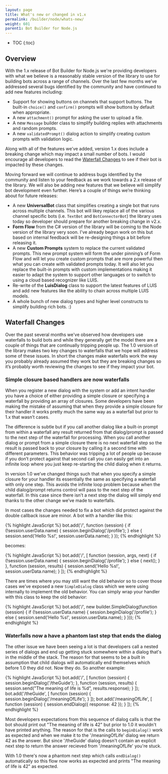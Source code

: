 ```yaml
---
layout: page
title: What's new or changed in v1.x
permalink: /builder/node/whats-new/
weight: 601
parent1: Bot Builder for Node.js
---
```


* TOC
{:toc}

## Overview
With the 1.x release of Bot Builder for Node.js we're providing developers with what we believe is a reasonably stable version of the library to use for building bots across a range of channels. Over the last few months we’ve addressed several bugs identified by the community and have continued to add new features including:

* Support for showing buttons on channels that support buttons. The built-in `choice()` and `confirm()` prompts will show buttons by default  when appropriate.
* A new `attachment()` prompt for asking the user to upload a file.
* A new `Message` builder class to simplify building replies with attachments and random prompts.
* A new `validatedPrompt()` dialog action to simplify creating custom prompts with validation logic.

Along with all of the features we’ve added, version 1.x does include a breaking change which may impact a small number of bots. I would encourage all developers to read the [Waterfall Changes](#waterfallchanges) to see if their bot is impacted by these changes.

Moving forward we will continue to address bugs identified by the community and listen to your feedback as we work towards a 2.x release of the library.  We will also be adding new features that we believe will simplify bot development even further.  Here’s a couple of things we’re thinking about for future releases:

* A new __UniversalBot__ class that simplifies creating a single bot that runs across multiple channels. This bot will likey replace all of the various channel specific bots (i.e. `TextBot` and `BotConnectorBot`) the library uses today so developer should prepare for another breaking change in v2.x.
* __Form Flow__ from the C# version of the library will be coming to the Node version of the library very soon. I've already begun work on this but based on internal feedback will be re-designing things a bit before releasing it.
* A new __Custom Prompts__ system to replace the current validated prompts. This new prompt system will form the under pinning’s of Form Flow and will let you create custom prompts that are more powerful then what you can create with validated prompts today.  It will also let you replace the built-in prompts with custom implementations making it easier to adapt the system to support other languages or to switch to using a cloud based recognizer like LUIS.
* Re-write of the __LuisDialog__ class to support the latest features of LUIS and add new features like the ability to chain across multiple LUIS models.
* A whole bunch of new dialog types and higher level constructs to simplify building rich bots. :)

## Waterfall Changes
Over the past several months we've observed how developers use waterfalls to build bots and while they generally get the model there are a couple of things that are continually tripping people up. The 1.0 version of the library makes two key changes to waterfalls that we hope will address some of these issues. In short the changes make waterfalls work the way you probably already assumed they work but they are breaking changes so it’s probably worth reviewing the changes to see if they impact your bot.

### Simple closure based handlers are now waterfalls
When you register a new dialog with the system or add an intent handler you have a choice of either providing a simple closure or specifying a waterfall by providing an array of closures.  Some developers have been making the mistake of assuming that when they provide a simple closure for their handler it works pretty much the same way as a waterfall but prior to 1.x that wasn’t cases.  

The difference is subtle but if you call another dialog like a built-in prompt from within a waterfall any result returned from that dialog/prompt is passed to the next step of the waterfall for processing. When you call another dialog or prompt from a simple closure there is no next waterfall step so the result is passed back to your closure by calling it a second time with different parameters.  This behavior was tripping a lot of people up because if you don’t protect against that second call you can easily get into an infinite loop where you just keep re-starting the child dialog when it returns.

In version 1.0 we’ve changed things such that when you specify a simple closure for your handler its essentially the same as specifying a waterfall with only one step.  This avoids the infinite loop problem because when the child dialog/prompt returns control will pass to the next step of the waterfall. In this case since there isn’t a next step the dialog will simply end thanks to the other change we’ve made to waterfalls. 

In most cases the changes needed to fix a bot which did protect against the double callback issue are minor. A bot with a handler like this:

{% highlight JavaScript %}
bot.add('/', function (session) {
    if (!session.userData.name) {
        session.beginDialog('/profile');
    } else {
        session.send('Hello %s!', session.userData.name);
    }
});
{% endhighlight %}

becomes:

{% highlight JavaScript %}
bot.add('/', [
    function (session, args, next) {
        if (!session.userData.name) {
            session.beginDialog('/profile');
        } else {
            next();
        }
    },
    function (session, results) {
        session.send('Hello %s!', session.userData.name);
    }
]);
{% endhighlight %}

There are times where you may still want the old behavior so to cover those cases we’ve exposed a new `SimpleDialog` class which we were using internally to implement the old behavior. You can simply wrap your handler with this class to keep the old behavior:

{% highlight JavaScript %}
bot.add('/', new builder.SimpleDialog(function (session) {
    if (!session.userData.name) {
        session.beginDialog('/profile');
    } else {
        session.send('Hello %s!', session.userData.name);
    }
}));
{% endhighlight %}

### Waterfalls now a have a phantom last step that ends the dialog
The other issue we have been seeing a lot is that developers call a nested series of dialogs and end up getting stuck somewhere within a dialog that's in the middle of the stack.  The reason for that seems to be a built in assumption that child dialogs will automatically end themselves which before 1.0 they did not. Now they do. So another example:

{% highlight JavaScript %}
bot.add('/', [
    function (session) {
        session.beginDialog('/theGuide');
    },
    function (session, results) {
        session.send("The meaning of life is %d", results.response); 
    }
]);
bot.add('/theGuide', [
    function (session) {
        session.beginDialog('/meaningOfLife');
    }
]);
bot.add('/meaningOfLife', [
    function (session) {
        session.endDialog({ response: 42 });
    }
]);
{% endhighlight %}

Most developers expectations from this sequence of dialog calls is that the bot should print out "The meaning of life is 42" but prior to 1.0 it wouldn't have printed anything. The reason for that is the calls to `beginDialog()` work as expected and when we make it to the '/meaningOfLife' dialog we return 42 as the answer. But since '/theGuide' dialog doesn't contain an explicit next step to return the answer recieved from '/meaningOfLife' you're stuck. 

With 1.0 there's now a phantom next step which calls `endDialog()` automatically so this flow now works as expected and prints "The meaning of life is 42" as expected.
    